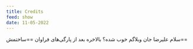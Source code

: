 ```yaml
---
title: Credits
feed: show
date: 11-05-2022
---
```


سلام علیرضا جان
وبلاگم خوب شده؟
بالاخره بعد از پارگی‌‌های فراوان ==ساختمش==